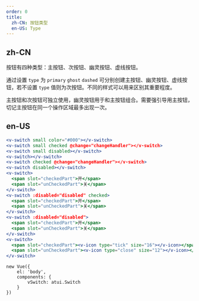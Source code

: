 ```yaml
---
order: 0
title:
  zh-CN: 按钮类型
  en-US: Type
---
```


## zh-CN

按钮有四种类型：主按钮、次按钮、幽灵按钮、虚线按钮。

通过设置 `type` 为 `primary` `ghost` `dashed` 可分别创建主按钮、幽灵按钮、虚线按钮，若不设置 `type` 值则为次按钮。不同的样式可以用来区别其重要程度。

主按钮和次按钮可独立使用，幽灵按钮用于和主按钮组合。需要强引导用主按钮，切记主按钮在同一个操作区域最多出现一次。

## en-US


````jsx
<v-switch small color="#000"></v-switch>
<v-switch small checked @change="changeHandler"></v-switch>
<v-switch small disabled></v-switch>
<v-switch></v-switch>
<v-switch checked @change="changeHandler"></v-switch>
<v-switch disabled></v-switch>
<v-switch>
  <span slot="checkedPart">开</span>
  <span slot="unCheckedPart">关</span>
</v-switch>
<v-switch :disabled="disabled" checked>
  <span slot="checkedPart">开</span>
  <span slot="unCheckedPart">关</span>
</v-switch>
<v-switch :disabled="disabled">
  <span slot="checkedPart">开</span>
  <span slot="unCheckedPart">关</span>
</v-switch>
<v-switch>
  <span slot="checkedPart"><v-icon type="tick" size="16"></v-icon></span>
  <span slot="unCheckedPart"><v-icon type="close" size="12"></v-icon></span>
</v-switch>
````

````vue-script
new Vue({
    el: 'body',
    components: {
        vSwitch: atui.Switch
    }
})
````